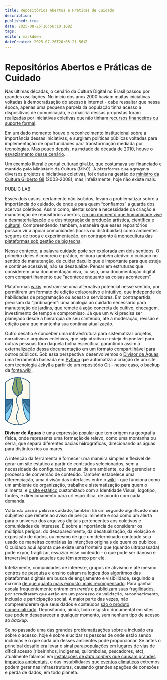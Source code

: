 ```yaml
---
title: Repositórios Abertos e Práticas de Cuidado
description: 
published: true
date: 2025-08-25T16:56:10.108Z
tags: 
editor: markdown
dateCreated: 2025-07-26T20:05:21.563Z
---
```


# Repositórios Abertos e Práticas de Cuidado

Nas últimas décadas, o cenário da Cultura Digital no Brasil passou por grandes oscilações. No início dos anos 2000 haviam muitas iniciativas voltadas à democratização do acesso à internet - cabe ressaltar que nessa época, apenas uma pequena parcela da população tinha acesso a dispositivos de comunicação, e a maioria dessas propostas foram realizadas por iniciativas coletivas que não tinham [recursos financeiros ou suporte formal](https://archive.org/details/cadernos-submidiaticos-07/page/n5/mode/2up).

Em um dado momento houve o reconhecimento institucional sobre a importância dessas iniciativas, e surgiram políticas públicas voltadas para implementação de oportunidades para transformação mediada por tecnologias. Mas pouco depois, na metade da década de 2010, houve o [esvaziamento desse cenário](https://archive.org/details/ID21_0-5/page/n21/mode/2up).

Um exemplo literal é portal culturadigital.br, que costumava ser financiado e mantido pelo Ministério da Cultura (MinC). A plataforma que agregava diversos projetos e iniciativas coletivas, foi criada na gestão do [ministro da Cultura Gilberto Gil](https://www.youtube.com/watch?v=ZUpmI7n5fps) (2003-2008), mas, infelizmente, hoje não existe mais.

PUBLIC LAB

Esses dois casos, certamente não isolados, levam a problematizar sobre a importância do cuidado, de onde e para quem “confiamos” a guarda dos acervos coletivos. Assim como, alertar sobre a necessidade da criação e manutenção de repositórios abertos, [em um momento que humanidade vive a desmaterialização e a desintegração da produção artística, científica e cultural](https://www.researchgate.net/publication/355046424_The_Big_Techification_of_Everything). Compreendendo, também, a maneira que esses repositórios possam vir a apoiar comunidades (locais ou distribuídas) como ambientes seguros de troca e experimentação, em contraponto à [monocultura das plataformas sob gestão de big techs](https://www.noemamag.com/we-need-to-rewild-the-internet/).

Nesse contexto, a palavra cuidado pode ser explorada em dois sentidos. O primeiro deles é concreto e prático, embora também afetivo: o cuidado no sentido de manutenção, de cuidar daquilo que é importante para que esteja e continue acessível, não se desatualize. Pensar em estruturas que considerem uma documentação viva, ou seja, uma documentação digital com compartilhamento que “acontece enquanto as coisas acontecem”.

Plataformas [wikis](https://pt.wikiversity.org/wiki/Ajuda:O_que_%C3%A9_uma_Wiki%3F) mostram-se uma alternativa potencial nesse sentido, por permitirem um formato de edição colaborativo e intuitivo, que independe de habilidades de programação ou acesso a servidores. Em contrapartida, precisam da “jardinagem”: uma analogia ao cuidado necessário para manutenção de jardins, que remete à ação concreta de cultivo, checagem, investimento de tempo e compromisso. Já que um wiki precisa ser planejado desde a hierarquia de seu conteúdo, até a moderação, revisão e edição para que mantenha sua contínua atualização. 

Outro desafio é conceber uma infraestrutura para sistematizar projetos, narrativas e arquivos coletivos, que seja atrativa e esteja disponível para outras pessoas fora daquela bolha específica, garantindo assim a externalização dessa documentação em um formato compartilhável para outros públicos. Sob essa perspectiva, desenvolvemos o [Divisor de Águas](https://fonte.wiki/projetos/divisor), uma ferramenta baseada em [Python](https://www.python.org/) que automatiza a criação de um site com tecnologia [Jekyll](https://jekyllrb.com/) a partir de um [repositório Git](https://git-scm.com/book/pt-br/v2/Fundamentos-de-Git-Obtendo-um-Reposit%C3%B3rio-Git) - nesse caso, o backup da [fonte.wiki](https://fonte.wiki/).

![divisor.png](/projetos/maedagua/divisor.png)

**Divisor de Águas** é uma expressão popular que tem origem na geografia física, onde representa uma formação de relevo, como uma montanha ou serra, que separa diferentes bacias hidrográficas, direcionando as águas para distintos rios ou mares.

A intenção da ferramenta é fornecer uma maneira simples e flexível de gerar um site estático a partir de conteúdos selecionados, sem a necessidade de configuração manual de um ambiente, ou de gerenciar o processo de conversão de conteúdo. Também estabelece uma diferenciação, uma divisão das interfaces entre o [wiki](https://fonte.wiki/pt-br/projetos/maedagua) - que funciona como um ambiente de organização, trabalho e sistematização para quem o alimenta, e [o site estático](https://maedagua.fonte.wiki/) customizado com a Identidade Visual, logotipo, fontes, e direcionamento para url específica, de acordo com cada demanda.

Voltando para a palavra cuidado, também há um segundo significado mais subjetivo que remete ao aviso de perigo iminente e soa como um alerta para o universo dos arquivos digitais pertencentes aos coletivos e comunidades de interesse. É sobre a importância de considerar os múltiplos perigos: do desaparecimento, da desatualização, da violação e exposição de dados, ou mesmo de que um determinado conteúdo seja usado de maneiras contrárias às intenções originais de quem os publicou. O cuidado aqui aponta que existe uma fronteira que (quando ultrapassada) pode expor, fragilizar, esvaziar esse conteúdo - o que pode ser danoso e irreversível para aqueles que têm apreço por ele.

Infelizmente, comunidades de interesse, grupos de ativismo e até mesmo centros de pesquisa  e ensino caíram na logíca dos algoritmos das plataformas digitais em busca de engajamento e visibilidade, seguindo a máxima [de que quanto mais exposto, mais recompensado](https://floatvibes.substack.com/p/rituais-de-humilhacao-a-era-low-profile). Para ganhar escala frequentemente entram em *trends* e publicizam suas fragilidades, por acreditarem que estão em um processo de validação, reconhecimento, inclusão e participação social. A maior parte das vezes, não compreenderem que seus dados e conteúdos [são o produto comercializado](https://idec.org.br/dicas-e-direitos/venda-da-iris-do-olho-conheca-os-perigos-por-tras-dessa-pratica). Depositando, ainda, todo resgistro documental em sites que podem desaparecer a qualquer momento, sem nenhum tipo de acesso ao *backup*.

Se no passado uma das grandes problematizações sobre a inclusão era sobre o acesso, hoje é sobre elucidar as pessoas de onde estão sendo incluídas e o que cada um desses ambientes pode proporcionar. Se antes o principal desafio era levar o sinal para populações em lugares de vias de díficil acesso (ribeirinhos, indigenas, quilombolas, pescadores, etc), atualmente falamos em [instalações de *data centers* que causam grandes impactos ambientais](https://www.youtube.com/watch?v=yj26gqIJMrM), e das instabilidades que [eventos climáticos](https://dl.acm.org/doi/10.1145/3232755.3232775) extremos podem gerar nas infraestruturas, causando grandes apagões de conexões e perda de dados, em todo planeta.
